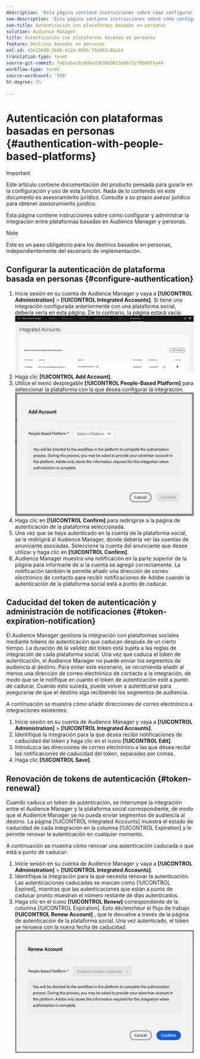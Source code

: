 ```yaml
---
description: 'Esta página contiene instrucciones sobre cómo configurar y administrar la integración entre plataformas basadas en Audience Manager y personas. '
seo-description: 'Esta página contiene instrucciones sobre cómo configurar y administrar la integración entre plataformas basadas en Audience Manager y personas. '
seo-title: Autenticación con plataformas basadas en personas
solution: Audience Manager
title: Autenticación con plataformas basadas en personas
feature: Destinos basados en personas
exl-id: d3e136d0-2b06-412a-9b9b-75b661c9aa14
translation-type: tm+mt
source-git-commit: fe01ebac8c0d0ad3630d3853e0bf32f0b00f6a44
workflow-type: tm+mt
source-wordcount: '550'
ht-degree: 2%

---
```


# Autenticación con plataformas basadas en personas {#authentication-with-people-based-platforms}

>[!IMPORTANT]
>Este artículo contiene documentación del producto pensada para guiarle en la configuración y uso de esta función. Nada de lo contenido en este documento es asesoramiento jurídico. Consulte a su propio asesor jurídico para obtener asesoramiento jurídico.

Esta página contiene instrucciones sobre cómo configurar y administrar la integración
entre plataformas basadas en Audience Manager y personas.

>[!NOTE]
>Este es un paso obligatorio para los destinos basados en personas, independientemente del escenario de implementación.

## Configurar la autenticación de plataforma basada en personas {#configure-authentication}

1. Inicie sesión en su cuenta de Audience Manager y vaya a **[!UICONTROL Administration]** > **[!UICONTROL Integrated Accounts]**. Si tiene una integración configurada anteriormente con una plataforma social, debería verla en esta página. De lo contrario, la página estará vacía.
   ![integración basada en personas](assets/pbd-config.png)
2. Haga clic **[!UICONTROL Add Account]**.
3. Utilice el menú desplegable **[!UICONTROL People-Based Platform]** para seleccionar la plataforma con la que desea configurar la integración.
   ![plataforma basada en personas](assets/pbd-add.png)
4. Haga clic en **[!UICONTROL Confirm]** para redirigirse a la página de autenticación de la plataforma seleccionada.
5. Una vez que se haya autenticado en la cuenta de la plataforma social, se le redirigirá al Audience Manager, donde debería ver las cuentas de anunciante asociadas. Seleccione la cuenta del anunciante que desee utilizar y haga clic en **[!UICONTROL Confirm]**.
6. Audience Manager muestra una notificación en la parte superior de la página para informarle de si la cuenta se agregó correctamente. La notificación también le permite añadir una dirección de correo electrónico de contacto para recibir notificaciones de Adobe cuando la autenticación de la plataforma social está a punto de caducar.

## Caducidad del token de autenticación y administración de notificaciones {#token-expiration-notification}

El Audience Manager gestiona la integración con plataformas sociales mediante tokens de autenticación que caducan después de un cierto tiempo. La duración de la validez del token está sujeta a las reglas de integración de cada plataforma social. Una vez que caduca el token de autenticación, el Audience Manager no puede enviar los segmentos de audiencia al destino. Para evitar este escenario, se recomienda añadir al menos una dirección de correo electrónico de contacto a la integración, de modo que se le notifique en cuanto el token de autenticación esté a punto de caducar. Cuando esto suceda, puede volver a autenticarse para asegurarse de que el destino siga recibiendo los segmentos de audiencia.

A continuación se muestra cómo añadir direcciones de correo electrónico a integraciones existentes:

1. Inicie sesión en su cuenta de Audience Manager y vaya a **[!UICONTROL Administration]** > **[!UICONTROL Integrated Accounts]**.
1. Identifique la integración para la que desea recibir notificaciones de caducidad del token y haga clic en el icono **[!UICONTROL Edit]**.
1. Introduzca las direcciones de correo electrónico a las que desea recibir las notificaciones de caducidad del token, separadas por comas.
1. Haga clic **[!UICONTROL Save]**.

## Renovación de tokens de autenticación {#token-renewal}

Cuando caduca un token de autenticación, se interrumpe la integración entre el Audience Manager y la plataforma social correspondiente, de modo que el Audience Manager ya no pueda enviar segmentos de audiencia al destino. La página [!UICONTROL Integrated Accounts] muestra el estado de caducidad de cada integración en la columna [!UICONTROL Expiration] y le permite renovar la autenticación en cualquier momento.

A continuación se muestra cómo renovar una autenticación caducada o que está a punto de caducar:
1. Inicie sesión en su cuenta de Audience Manager y vaya a **[!UICONTROL Administration]** > **[!UICONTROL Integrated Accounts]**.
1. Identifique la integración para la que necesita renovar la autenticación. Las autenticaciones caducadas se marcan como [!UICONTROL Expired], mientras que las autenticaciones que están a punto de caducar pronto muestran el número restante de días autenticados.
1. Haga clic en el icono **[!UICONTROL Renew]** correspondiente de la columna [!UICONTROL Expiration]. Esto déclencheur el flujo de trabajo **[!UICONTROL Renew Account]** , que le devuelve a través de la página de autenticación de la plataforma social. Una vez autenticado, el token se renueva con la nueva fecha de caducidad.
   ![pbd-renovar](assets/pbd-renew.png)

